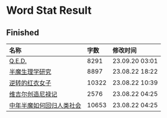# Word Stat Result


## Finished

|名称|字数|修改时间|
|:-|:-|:-|
|[Q.E.D.](Q.E.D..md)|8291|23.09.20 03:01|
|[半魔生理学研究](半魔生理学研究.md)|8897|23.08.22 18:22|
|[逆转的红衣女子](逆转的红衣女子.md)|10322|23.08.22 10:39|
|[维吉尔创造尼禄记](维吉尔创造尼禄记.md)|2576|23.08.22 04:25|
|[中年半魔如何回归人类社会](中年半魔如何回归人类社会.md)|10653|23.08.22 04:25|
